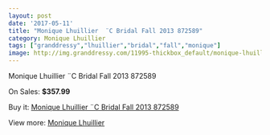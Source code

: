 ```yaml
---
layout: post
date: '2017-05-11'
title: "Monique Lhuillier  ¨C Bridal Fall 2013 872589"
category: Monique Lhuillier
tags: ["granddressy","lhuillier","bridal","fall","monique"]
image: http://img.granddressy.com/11995-thickbox_default/monique-lhuillier-c-bridal-fall-2013-872589.jpg
---
```

Monique Lhuillier  ¨C Bridal Fall 2013 872589

On Sales: **$357.99**
<a href="https://www.granddressy.com/en/monique-lhuillier/11090-monique-lhuillier-c-bridal-fall-2013-872589.html"><amp-img layout="responsive" width="600" height="600" src="//img.granddressy.com/11995-thickbox_default/monique-lhuillier-c-bridal-fall-2013-872589.jpg" alt="Monique Lhuillier  ¨C Bridal Fall 2013 872589 0" /></a>

Buy it: [Monique Lhuillier  ¨C Bridal Fall 2013 872589](https://www.granddressy.com/en/monique-lhuillier/11090-monique-lhuillier-c-bridal-fall-2013-872589.html "Monique Lhuillier  ¨C Bridal Fall 2013 872589")

View more: [Monique Lhuillier](https://www.granddressy.com/en/18-monique-lhuillier "Monique Lhuillier")
